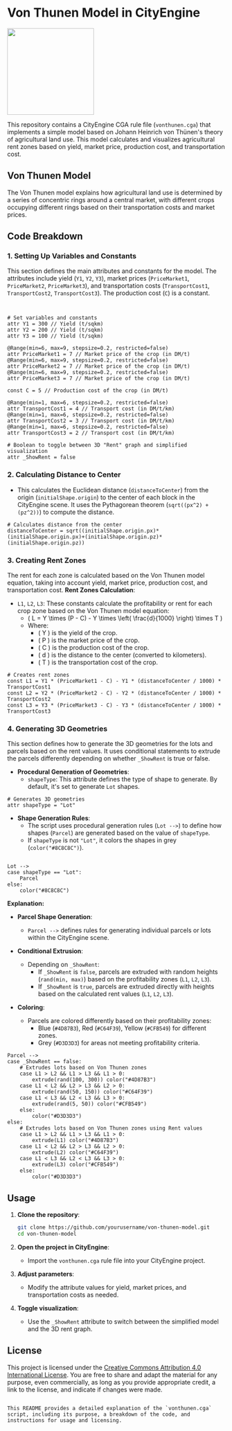 # Von Thunen Model in CityEngine

[<img src="https://user-images.githubusercontent.com/link-to-your-image.png" width="200" />](https://github.com/entopia/CEVonThunen/assets/4749503/3db7586e-7c6e-4531-9281-e1e22cafa556)

This repository contains a CityEngine CGA rule file (`vonthunen.cga`) that implements a simple model based on Johann Heinrich von Thünen's theory of agricultural land use. This model calculates and visualizes agricultural rent zones based on yield, market price, production cost, and transportation cost.

## Von Thunen Model

The Von Thunen model explains how agricultural land use is determined by a series of concentric rings around a central market, with different crops occupying different rings based on their transportation costs and market prices.

## Code Breakdown

### 1. Setting Up Variables and Constants

This section defines the main attributes and constants for the model. The attributes include yield (`Y1`, `Y2`, `Y3`), market prices (`PriceMarket1`, `PriceMarket2`, `PriceMarket3`), and transportation costs (`TransportCost1`, `TransportCost2`, `TransportCost3`). The production cost (`C`) is a constant.

```cga


# Set variables and constants
attr Y1 = 300 // Yield (t/sqkm)
attr Y2 = 200 // Yield (t/sqkm)
attr Y3 = 100 // Yield (t/sqkm)

@Range(min=6, max=9, stepsize=0.2, restricted=false)
attr PriceMarket1 = 7 // Market price of the crop (in DM/t)
@Range(min=6, max=9, stepsize=0.2, restricted=false)
attr PriceMarket2 = 7 // Market price of the crop (in DM/t)
@Range(min=6, max=9, stepsize=0.2, restricted=false)
attr PriceMarket3 = 7 // Market price of the crop (in DM/t)

const C = 5 // Production cost of the crop (in DM/t)

@Range(min=1, max=6, stepsize=0.2, restricted=false)
attr TransportCost1 = 4 // Transport cost (in DM/t/km)
@Range(min=1, max=6, stepsize=0.2, restricted=false)
attr TransportCost2 = 3 // Transport cost (in DM/t/km)
@Range(min=1, max=6, stepsize=0.2, restricted=false)
attr TransportCost3 = 2 // Transport cost (in DM/t/km)

# Boolean to toggle between 3D "Rent" graph and simplified visualization
attr _ShowRent = false
```

### 2. Calculating Distance to Center

- This calculates the Euclidean distance (`distanceToCenter`) from the origin (`initialShape.origin`) to the center of each block in the CityEngine scene. It uses the Pythagorean theorem (`sqrt((px^2) + (pz^2))`) to compute the distance.

```cga
# Calculates distance from the center
distanceToCenter = sqrt((initialShape.origin.px)*(initialShape.origin.px)+(initialShape.origin.pz)*(initialShape.origin.pz))
```

### 3. Creating Rent Zones

The rent for each zone is calculated based on the Von Thunen model equation, taking into account yield, market price, production cost, and transportation cost.
**Rent Zones Calculation**:
  - `L1`, `L2`, `L3`: These constants calculate the profitability or rent for each crop zone based on the Von Thunen model equation:
    - \( L = Y \times (P - C) - Y \times \left( \frac{d}{1000} \right) \times T \)
    - Where:
      - \( Y \) is the yield of the crop.
      - \( P \) is the market price of the crop.
      - \( C \) is the production cost of the crop.
      - \( d \) is the distance to the center (converted to kilometers).
      - \( T \) is the transportation cost of the crop.

```cga
# Creates rent zones
const L1 = Y1 * (PriceMarket1 - C) - Y1 * (distanceToCenter / 1000) * TransportCost1
const L2 = Y2 * (PriceMarket2 - C) - Y2 * (distanceToCenter / 1000) * TransportCost2
const L3 = Y3 * (PriceMarket3 - C) - Y3 * (distanceToCenter / 1000) * TransportCost3
```

### 4. Generating 3D Geometries

This section defines how to generate the 3D geometries for the lots and parcels based on the rent values. It uses conditional statements to extrude the parcels differently depending on whether `_ShowRent` is true or false.

- **Procedural Generation of Geometries**:
  - `shapeType`: This attribute defines the type of shape to generate. By default, it's set to generate `Lot` shapes.

```cga
# Generates 3D geometries
attr shapeType = "Lot"
```
  
- **Shape Generation Rules**:
  - The script uses procedural generation rules (`Lot -->`) to define how shapes (`Parcel`) are generated based on the value of `shapeType`.
  - If `shapeType` is not `"Lot"`, it colors the shapes in grey (`color("#8C8C8C")`).


```cga

Lot -->
case shapeType == "Lot":
    Parcel
else:
    color("#8C8C8C")
```

**Explanation:**

- **Parcel Shape Generation**:
  - `Parcel -->` defines rules for generating individual parcels or lots within the CityEngine scene.
  
- **Conditional Extrusion**:
  - Depending on `_ShowRent`:
    - If `_ShowRent` is `false`, parcels are extruded with random heights (`rand(min, max)`) based on the profitability zones (`L1`, `L2`, `L3`).
    - If `_ShowRent` is `true`, parcels are extruded directly with heights based on the calculated rent values (`L1`, `L2`, `L3`).
  
- **Coloring**:
  - Parcels are colored differently based on their profitability zones:
    - Blue (`#4D87B3`), Red (`#C64F39`), Yellow (`#CFB549`) for different zones.
    - Grey (`#D3D3D3`) for areas not meeting profitability criteria.


```cga
Parcel -->
case _ShowRent == false:
    # Extrudes lots based on Von Thunen zones
    case L1 > L2 && L1 > L3 && L1 > 0:
        extrude(rand(100, 300)) color("#4D87B3")
    case L1 < L2 && L2 > L3 && L2 > 0:
        extrude(rand(50, 150)) color("#C64F39")
    case L1 < L3 && L2 < L3 && L3 > 0:
        extrude(rand(5, 50)) color("#CFB549")
    else:
        color("#D3D3D3")
else:
    # Extrudes lots based on Von Thunen zones using Rent values
    case L1 > L2 && L1 > L3 && L1 > 0:
        extrude(L1) color("#4D87B3")
    case L1 < L2 && L2 > L3 && L2 > 0:
        extrude(L2) color("#C64F39")
    case L1 < L3 && L2 < L3 && L3 > 0:
        extrude(L3) color("#CFB549")
    else:
        color("#D3D3D3")
```

## Usage

1. **Clone the repository**:
   ```sh
   git clone https://github.com/yourusername/von-thunen-model.git
   cd von-thunen-model
   ```

2. **Open the project in CityEngine**: 
   - Import the `vonthunen.cga` rule file into your CityEngine project.

3. **Adjust parameters**:
   - Modify the attribute values for yield, market prices, and transportation costs as needed.

4. **Toggle visualization**:
   - Use the `_ShowRent` attribute to switch between the simplified model and the 3D rent graph.

## License

This project is licensed under the [Creative Commons Attribution 4.0 International License](https://creativecommons.org/licenses/by/4.0/). You are free to share and adapt the material for any purpose, even commercially, as long as you provide appropriate credit, a link to the license, and indicate if changes were made.
```

This README provides a detailed explanation of the `vonthunen.cga` script, including its purpose, a breakdown of the code, and instructions for usage and licensing.
